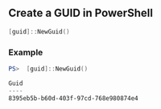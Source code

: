 ## Create a GUID in PowerShell

```powershell
[guid]::NewGuid()
```

### Example
```powershell
PS>  [guid]::NewGuid()

Guid
----
8395eb5b-b60d-403f-97cd-768e980874e4

```

